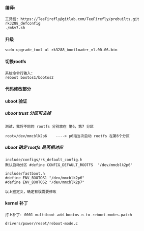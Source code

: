#### 编译:
	工具链: https://TeeFirefly@gitlab.com/TeeFirefly/prebuilts.git
	rk3288_defconfig
	./mkv7.sh

#### 升级
	sudo upgrade_tool ul rk3288_bootloader_v1.00.06.bin

#### 切换rootfs
	系统命令行输入:
	reboot bootos1/bootos2


#### 代码修改部分

#### uboot 验证
##### uboot trust 分区可去掉
	测试，我将不同的 rootfs 分别放在 第6，第7 分区

	root=/dev/mmcblk2p6    ----> p6指当次启动 rootfs 在第6个分区

##### uboot 确定 rootfs 是否相对应

	include/configs/rk_default_config.h
	默认启动分区 #define CONFIG_DEFAULT_ROOTFS  "/dev/mmcblk2p6"

	include/fastboot.h
	#define ENV_BOOTOS1 "/dev/mmcblk2p6"
	#define ENV_BOOTOS2 "/dev/mmcblk2p7"

	以上宏定义，确定有误需要修改

#### kernel 补丁
	打上补丁: 0001-multiboot-add-bootos-n-to-reboot-modes.patch

	drivers/power/reset/reboot-mode.c


